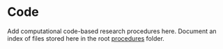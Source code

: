 # Code

Add computational code-based research procedures here.
Document an index of files stored here in the root [procedures](../) folder.